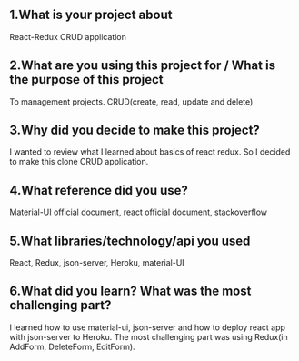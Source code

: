 ## 1.What is your project about

React-Redux CRUD application

## 2.What are you using this project for / What is the purpose of this project

To management projects. CRUD(create, read, update and delete)

## 3.Why did you decide to make this project?

I wanted to review what I learned about basics of react redux. So I decided to make this clone CRUD application.

## 4.What reference did you use?

Material-UI official document, react official document, stackoverflow

## 5.What libraries/technology/api you used

React, Redux, json-server, Heroku, material-UI

## 6.What did you learn? What was the most challenging part?

I learned how to use material-ui, json-server and how to deploy react app with json-server to Heroku.
The most challenging part was using Redux(in AddForm, DeleteForm, EditForm).
